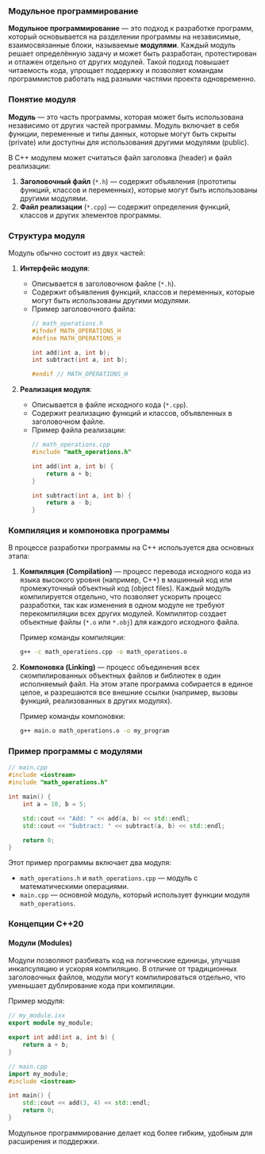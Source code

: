 ### Модульное программирование

**Модульное программирование** — это подход к разработке программ, который основывается на разделении программы на независимые, взаимосвязанные блоки, называемые **модулями**. Каждый модуль решает определённую задачу и может быть разработан, протестирован и отлажен отдельно от других модулей. Такой подход повышает читаемость кода, упрощает поддержку и позволяет командам программистов работать над разными частями проекта одновременно.

### Понятие модуля

**Модуль** — это часть программы, которая может быть использована независимо от других частей программы. Модуль включает в себя функции, переменные и типы данных, которые могут быть скрыты (private) или доступны для использования другими модулями (public).

В C++ модулем может считаться файл заголовка (header) и файл реализации:

1. **Заголовочный файл** (`*.h`) — содержит объявления (прототипы функций, классов и переменных), которые могут быть использованы другими модулями.
2. **Файл реализации** (`*.cpp`) — содержит определения функций, классов и других элементов программы.

### Структура модуля

Модуль обычно состоит из двух частей:

1. **Интерфейс модуля**:
    - Описывается в заголовочном файле (`*.h`).
    - Содержит объявления функций, классов и переменных, которые могут быть использованы другими модулями.
    - Пример заголовочного файла:
      ```cpp
      // math_operations.h
      #ifndef MATH_OPERATIONS_H
      #define MATH_OPERATIONS_H

      int add(int a, int b);
      int subtract(int a, int b);

      #endif // MATH_OPERATIONS_H
      ```

2. **Реализация модуля**:
    - Описывается в файле исходного кода (`*.cpp`).
    - Содержит реализацию функций и классов, объявленных в заголовочном файле.
    - Пример файла реализации:
      ```cpp
      // math_operations.cpp
      #include "math_operations.h"

      int add(int a, int b) {
          return a + b;
      }

      int subtract(int a, int b) {
          return a - b;
      }
      ```

### Компиляция и компоновка программы

В процессе разработки программы на C++ используется два основных этапа:

1. **Компиляция (Compilation)** — процесс перевода исходного кода из языка высокого уровня (например, C++) в машинный код или промежуточный объектный код (object files). Каждый модуль компилируется отдельно, что позволяет ускорить процесс разработки, так как изменения в одном модуле не требуют перекомпиляции всех других модулей. Компилятор создает объектные файлы (`*.o` или `*.obj`) для каждого исходного файла.

   Пример команды компиляции:
   ```bash
   g++ -c math_operations.cpp -o math_operations.o
   ```

2. **Компоновка (Linking)** — процесс объединения всех скомпилированных объектных файлов и библиотек в один исполняемый файл. На этом этапе программа собирается в единое целое, и разрешаются все внешние ссылки (например, вызовы функций, реализованных в других модулях).

   Пример команды компоновки:
   ```bash
   g++ main.o math_operations.o -o my_program
   ```

### Пример программы с модулями

```cpp
// main.cpp
#include <iostream>
#include "math_operations.h"

int main() {
    int a = 10, b = 5;

    std::cout << "Add: " << add(a, b) << std::endl;
    std::cout << "Subtract: " << subtract(a, b) << std::endl;

    return 0;
}
```

Этот пример программы включает два модуля:
- `math_operations.h` и `math_operations.cpp` — модуль с математическими операциями.
- `main.cpp` — основной модуль, который использует функции модуля `math_operations`.


###  **Концепции C++20**

####  **Модули (Modules)**
Модули позволяют разбивать код на логические единицы, улучшая инкапсуляцию и ускоряя компиляцию. В отличие от традиционных заголовочных файлов, модули могут компилироваться отдельно, что уменьшает дублирование кода при компиляции.

Пример модуля:
```cpp
// my_module.ixx
export module my_module;

export int add(int a, int b) {
    return a + b;
}

// main.cpp
import my_module;
#include <iostream>

int main() {
    std::cout << add(3, 4) << std::endl;
    return 0;
}
```


Модульное программирование делает код более гибким, удобным для расширения и поддержки.